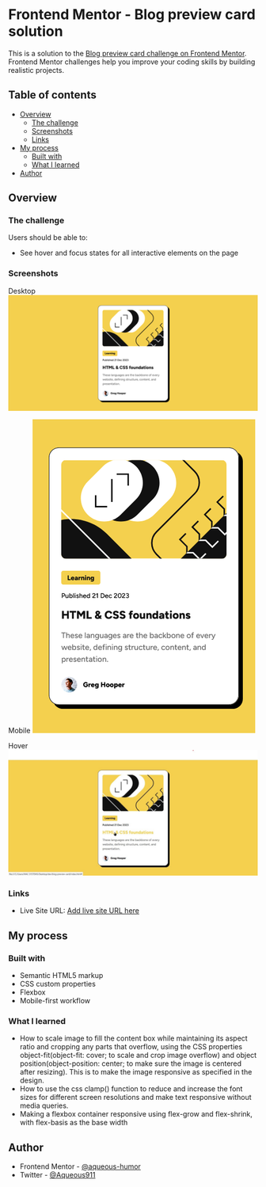 # Frontend Mentor - Blog preview card solution

This is a solution to the [Blog preview card challenge on Frontend Mentor](https://www.frontendmentor.io/challenges/blog-preview-card-ckPaj01IcS). Frontend Mentor challenges help you improve your coding skills by building realistic projects. 

## Table of contents

- [Overview](#overview)
  - [The challenge](#the-challenge)
  - [Screenshots](#screenshots)
  - [Links](#links)
- [My process](#my-process)
  - [Built with](#built-with)
  - [What I learned](#what-i-learned)
- [Author](#author)

## Overview

### The challenge

Users should be able to:

- See hover and focus states for all interactive elements on the page

### Screenshots
Desktop
![](./assets/screenshots/blog-preview-desktop.png)

Mobile
![](./assets/screenshots/blog-preview-mobile.png)

Hover
![](./assets/screenshots/blog-preview-hover.jpg)


### Links

- Live Site URL: [Add live site URL here](https://blog-preview-card-gamma-gules.vercel.app/)

## My process

### Built with

- Semantic HTML5 markup
- CSS custom properties
- Flexbox
- Mobile-first workflow

### What I learned

- How to scale image to fill the content box while maintaining its aspect ratio and cropping any parts that overflow, using the CSS properties object-fit(object-fit: cover; to scale and crop image overflow) and object position(object-position: center; to make sure the image is centered after resizing). This is to make the image responsive as specified in the design.
- How to use the css clamp() function to reduce and increase the font sizes for different screen resolutions and make text responsive without media queries.
- Making a flexbox container responsive using flex-grow and flex-shrink, with flex-basis as the base width

## Author

- Frontend Mentor - [@aqueous-humor](https://www.frontendmentor.io/profile/aqueous-humor)
- Twitter - [@Aqueous911](https://www.twitter.com/Aqueous911)
